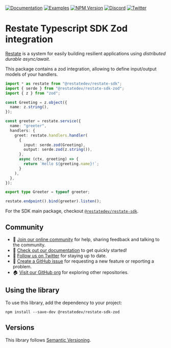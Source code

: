 [![Documentation](https://img.shields.io/badge/doc-reference-blue)](https://docs.restate.dev)
[![Examples](https://img.shields.io/badge/view-examples-blue)](https://github.com/restatedev/examples)
[![NPM Version](https://img.shields.io/npm/v/%40restatedev%2Frestate-sdk-zod)](https://www.npmjs.com/package/@restatedev/restate-sdk-zod)
[![Discord](https://img.shields.io/discord/1128210118216007792?logo=discord)](https://discord.gg/skW3AZ6uGd)
[![Twitter](https://img.shields.io/twitter/follow/restatedev.svg?style=social&label=Follow)](https://twitter.com/intent/follow?screen_name=restatedev)

# Restate Typescript SDK Zod integration

[Restate](https://restate.dev/) is a system for easily building resilient applications using *distributed durable async/await*.

This package contains a zod integration, allowing to define input/output models of your handlers.

```typescript
import * as restate from "@restatedev/restate-sdk";
import { serde } from "@restatedev/restate-sdk-zod";
import { z } from "zod";

const Greeting = z.object({
  name: z.string(),
});

const greeter = restate.service({
  name: "greeter",
  handlers: {
    greet: restate.handlers.handler(
      {
        input: serde.zod(Greeting),
        output: serde.zod(z.string()),
      },
      async (ctx, greeting) => {
        return `Hello ${greeting.name}!`;
      }
    ),
  },
});

export type Greeter = typeof greeter;

restate.endpoint().bind(greeter).listen();
```

For the SDK main package, checkout [`@restatedev/restate-sdk`](../restate-sdk).

## Community

* 🤗️ [Join our online community](https://discord.gg/skW3AZ6uGd) for help, sharing feedback and talking to the community.
* 📖 [Check out our documentation](https://docs.restate.dev) to get quickly started!
* 📣 [Follow us on Twitter](https://twitter.com/restatedev) for staying up to date.
* 🙋 [Create a GitHub issue](https://github.com/restatedev/sdk-typescript/issues) for requesting a new feature or reporting a problem.
* 🏠 [Visit our GitHub org](https://github.com/restatedev) for exploring other repositories.

## Using the library

To use this library, add the dependency to your project:

```shell
npm install --save-dev @restatedev/restate-sdk-zod
```

## Versions

This library follows [Semantic Versioning](https://semver.org/).
